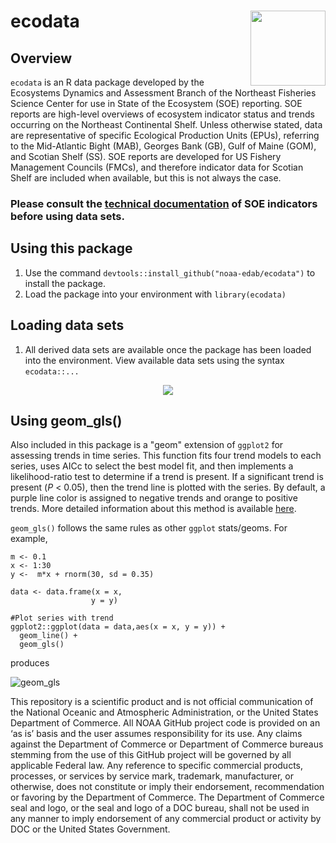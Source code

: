 # ecodata <img src="https://github.com/NOAA-EDAB/ecodata/blob/master/ecodata_logo.png" align="right" width="120" /> 
  
  
## Overview

`ecodata` is an R data package developed by the Ecosystems Dynamics and Assessment Branch of the Northeast Fisheries Science Center
for use in State of the Ecosystem (SOE) reporting. SOE reports are high-level overviews of ecosystem indicator status and trends occurring
on the Northeast Continental Shelf. Unless otherwise stated, data are representative of specific Ecological Production Units (EPUs), referring to 
the Mid-Atlantic Bight (MAB), Georges Bank (GB), Gulf of Maine (GOM), and Scotian Shelf (SS). SOE reports are developed for US Fishery
Management Councils (FMCs), and therefore indicator data for Scotian Shelf are included when available, but this is not always the case. 

### Please consult the [technical documentation](https://noaa-edab.github.io/tech-doc/) of SOE indicators before using data sets.

## Using this package

1.  Use the command `devtools::install_github("noaa-edab/ecodata")` to install the package.
2.  Load the package into your environment with `library(ecodata)`

## Loading data sets

1.  All derived data sets are available once the package has been loaded into the environment. View available data sets using the syntax `ecodata::...`

<p align="center"> 
<img src="https://media.giphy.com/media/KVFf3gvG6z2JvHqY9y/giphy.gif"/>
</p>

## Using geom_gls()

Also included in this package is a "geom" extension of `ggplot2` for assessing trends in time series. This function fits four trend models to each 
series, uses AICc to select the best model fit, and then implements a likelihood-ratio test to determine if a trend is present. If a significant
trend is present (*P* < 0.05), then the trend line is plotted with the series. By default, a purple line color is assigned to negative trends and orange to positive trends. More detailed information about this method is available
[here](https://noaa-edab.github.io/tech-doc/trend-analysis.html). 

`geom_gls()` follows the same rules as other `ggplot` stats/geoms. For example,

```
m <- 0.1
x <- 1:30
y <-  m*x + rnorm(30, sd = 0.35)

data <- data.frame(x = x,
                  y = y)

#Plot series with trend 
ggplot2::ggplot(data = data,aes(x = x, y = y)) +
  geom_line() +
  geom_gls()
```

produces 

![geom_gls](https://github.com/NOAA-EDAB/ecodata/blob/master/docs/geom_gls.png)

This repository is a scientific product and is not official communication of the National Oceanic and Atmospheric Administration, or the United States Department of Commerce. All NOAA GitHub project code is provided on an ‘as is’ basis and the user assumes responsibility for its use. Any claims against the Department of Commerce or Department of Commerce bureaus stemming from the use of this GitHub project will be governed by all applicable Federal law. Any reference to specific commercial products, processes, or services by service mark, trademark, manufacturer, or otherwise, does not constitute or imply their endorsement, recommendation or favoring by the Department of Commerce. The Department of Commerce seal and logo, or the seal and logo of a DOC bureau, shall not be used in any manner to imply endorsement of any commercial product or activity by DOC or the United States Government.

